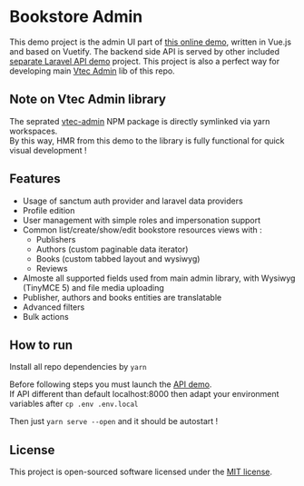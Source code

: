 # Bookstore Admin

This demo project is the admin UI part of [this online demo](https://vtec-bookstore-demo.okami101.io/admin), written in Vue.js and based on Vuetify.
The backend side API is served by other included [separate Laravel API demo](../laravel) project.
This project is also a perfect way for developing main [Vtec Admin](../../packages/admin) lib of this repo.

## Note on Vtec Admin library

The seprated [vtec-admin](../../packages/admin) NPM package is directly symlinked via yarn workspaces.\
By this way, HMR from this demo to the library is fully functional for quick visual development !

## Features

* Usage of sanctum auth provider and laravel data providers
* Profile edition
* User management with simple roles and impersonation support
* Common list/create/show/edit bookstore resources views with :
  * Publishers
  * Authors (custom paginable data iterator)
  * Books (custom tabbed layout and wysiwyg)
  * Reviews
* Almoste all supported fields used from main admin library, with Wysiwyg (TinyMCE 5) and file media uploading
* Publisher, authors and books entities are translatable
* Advanced filters
* Bulk actions

## How to run

Install all repo dependencies by `yarn`

Before following steps you must launch the [API demo](../laravel).\
If API different than default localhost:8000 then adapt your environment variables after `cp .env .env.local`

Then just `yarn serve --open` and it should be autostart !

## License

This project is open-sourced software licensed under the [MIT license](https://adr1enbe4udou1n.mit-license.org).
